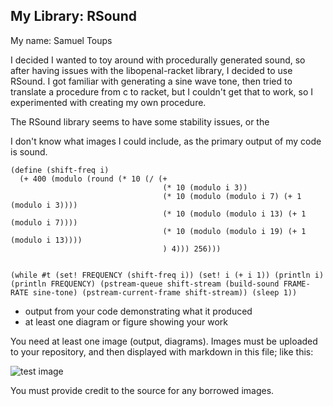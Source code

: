 ## My Library: RSound
My name: Samuel Toups


I decided I wanted to toy around with procedurally generated sound, so after having issues with the libopenal-racket library, I decided to use RSound. I got familiar with generating a sine wave tone, then tried to translate a procedure from c to racket, but I couldn't get that to work, so I experimented with creating my own procedure.

The RSound library seems to have some stability issues, or the 

I don't know what images I could include, as the primary output of my code is sound.

```
(define (shift-freq i)
  (+ 400 (modulo (round (* 10 (/ (+
                                  (* 10 (modulo i 3))
                                  (* 10 (modulo (modulo i 7) (+ 1 (modulo i 3))))
                                  (* 10 (modulo (modulo i 13) (+ 1 (modulo i 7))))
                                  (* 10 (modulo (modulo i 19) (+ 1 (modulo i 13))))
                                  ) 4))) 256)))


(while #t (set! FREQUENCY (shift-freq i)) (set! i (+ i 1)) (println i) (println FREQUENCY) (pstream-queue shift-stream (build-sound FRAME-RATE sine-tone) (pstream-current-frame shift-stream)) (sleep 1))
```



* output from your code demonstrating what it produced
* at least one diagram or figure showing your work

You need at least one image (output, diagrams). Images must be uploaded to your repository, and then displayed with markdown in this file; like this:

![test image](/testimage.png?raw=true "test image")

You must provide credit to the source for any borrowed images.
